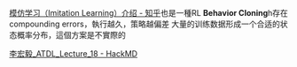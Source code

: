 [模仿学习（Imitation Learning）介绍 - 知乎](https://zhuanlan.zhihu.com/p/25688750)也是一種RL
**Behavior Cloning**h存在compounding errors，執行越久，策略越偏差
大量的训练数据形成一个合适的状态概率分布，這個方案是不實際的

[李宏毅_ATDL_Lecture_18 - HackMD](https://hackmd.io/@shaoeChen/SJmNmF1ES)
